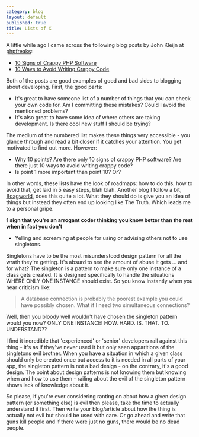 ```yaml
---
category: blog
layout: default
published: true
title: Lists of X
---
```

A little while ago I came across the following blog posts by John Kleijn at [phpfreaks](http://www.phpfreaks.com/):

* [10 Signs of Crappy PHP Software](http://www.phpfreaks.com/blog/10-signs-of-crappy-php-software)
* [10 Ways to Avoid Writing Crappy Code](http://www.phpfreaks.com/blog/10-ways-to-avoid-writing-crappy-code)

Both of the posts are good examples of good and bad sides to blogging about developing. First, the good parts:

* It's great to have someone list of a number of things that you can check your own code for. Am I committing these mistakes? Could I avoid the mentioned problems?
* It's also great to have some idea of where others are taking development. Is there cool new stuff I should be trying?

The medium of the numbered list makes these things very accessible - you glance through and read a bit closer if it catches your attention. You get motivated to find out more. However:

* Why 10 points? Are there only 10 signs of crappy PHP software? Are there just 10 ways to avoid writing crappy code?
* Is point 1 more important than point 10? Or?

In other words, these lists have the look of roadmaps: how to do this, how to avoid that, get laid in 5 easy steps, blah blah. Another blog I follow a bit, [Boagworld](http://boagworld.com/), does this quite a lot. What they should do is give you an idea of things but instead they often end up looking like The Truth. Which leads me to a personal gripe.

<strong>1 sign that you're an arrogant coder thinking you know better than the rest when in fact you don't</strong>

* Yelling and screaming at people for using or advising others not to use singletons.

Singletons have to be the most misunderstood design pattern for all the wrath they're getting. It's absurd to see the amount of abuse it gets ... and for what? The singleton is a pattern to make sure only one instance of a class gets created. It is designed specifically to handle the situations WHERE ONLY ONE INSTANCE should exist. So you know instantly when you hear criticism like:
<blockquote>A database connection is probably the poorest example you could have possibly chosen. What if I need two simultaneous connections?</blockquote>
Well, then you bloody well wouldn't have chosen the singleton pattern would you now? ONLY ONE INSTANCE! HOW. HARD. IS. THAT. TO. UNDERSTAND??

I find it incredible that 'experienced' or 'senior' developers rail against this thing - it's as if they've never used it but only seen apparitions of the singletons evil brother. When you have a situation in which a given class should only be created once but access to it is needed in all parts of your app, the singleton pattern is not a bad design - on the contrary, it's a good design. The point about design patterns is not knowing them but knowing when and how to use them - railing about the evil of the singleton pattern shows lack of knowledge about it.

So please, if you're ever considering ranting on about how a given design pattern (or something else) is evil then please, take the time to actually understand it first. Then write your blog/article about how the thing is actually not evil but should be used with care. Or go ahead and write that guns kill people and if there were just no guns, there would be no dead people.
